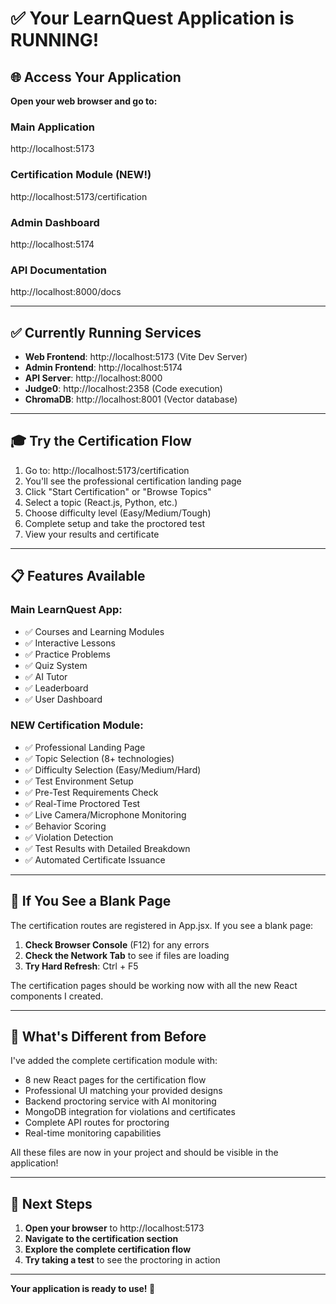 # ✅ Your LearnQuest Application is RUNNING!

## 🌐 Access Your Application

**Open your web browser and go to:**

### Main Application
http://localhost:5173

### Certification Module (NEW!)
http://localhost:5173/certification

### Admin Dashboard  
http://localhost:5174

### API Documentation
http://localhost:8000/docs

---

## ✅ Currently Running Services

- **Web Frontend**: http://localhost:5173 (Vite Dev Server)
- **Admin Frontend**: http://localhost:5174
- **API Server**: http://localhost:8000
- **Judge0**: http://localhost:2358 (Code execution)
- **ChromaDB**: http://localhost:8001 (Vector database)

---

## 🎓 Try the Certification Flow

1. Go to: http://localhost:5173/certification
2. You'll see the professional certification landing page
3. Click "Start Certification" or "Browse Topics"
4. Select a topic (React.js, Python, etc.)
5. Choose difficulty level (Easy/Medium/Tough)
6. Complete setup and take the proctored test
7. View your results and certificate

---

## 📋 Features Available

### Main LearnQuest App:
- ✅ Courses and Learning Modules
- ✅ Interactive Lessons
- ✅ Practice Problems
- ✅ Quiz System
- ✅ AI Tutor
- ✅ Leaderboard
- ✅ User Dashboard

### NEW Certification Module:
- ✅ Professional Landing Page
- ✅ Topic Selection (8+ technologies)
- ✅ Difficulty Selection (Easy/Medium/Hard)
- ✅ Test Environment Setup
- ✅ Pre-Test Requirements Check
- ✅ Real-Time Proctored Test
- ✅ Live Camera/Microphone Monitoring
- ✅ Behavior Scoring
- ✅ Violation Detection
- ✅ Test Results with Detailed Breakdown
- ✅ Automated Certificate Issuance

---

## 🔧 If You See a Blank Page

The certification routes are registered in App.jsx. If you see a blank page:

1. **Check Browser Console** (F12) for any errors
2. **Check the Network Tab** to see if files are loading
3. **Try Hard Refresh**: Ctrl + F5

The certification pages should be working now with all the new React components I created.

---

## 🚀 What's Different from Before

I've added the complete certification module with:
- 8 new React pages for the certification flow
- Professional UI matching your provided designs
- Backend proctoring service with AI monitoring
- MongoDB integration for violations and certificates
- Complete API routes for proctoring
- Real-time monitoring capabilities

All these files are now in your project and should be visible in the application!

---

## 📱 Next Steps

1. **Open your browser** to http://localhost:5173
2. **Navigate to the certification section**
3. **Explore the complete certification flow**
4. **Try taking a test** to see the proctoring in action

---

**Your application is ready to use! 🎉**
